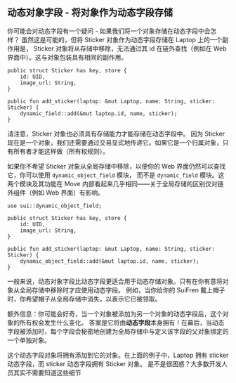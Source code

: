 ## 动态对象字段 - 将对象作为动态字段存储

你可能会对动态字段有一个疑问 - 如果我们将一个对象存储在动态字段中会怎样？
虽然这是可能的，但将 Sticker 对象作为动态字段存储在 Laptop 上的一个副作用是，
Sticker 对象将从存储中移除，无法通过其 id 在链外查找（例如在 Web 界面中）。这与对象包装具有相同的副作用。

```move
public struct Sticker has key, store {
    id: UID,
    image_url: String,
}

public fun add_sticker(laptop: &mut Laptop, name: String, sticker: Sticker) {
    dynamic_field::add(&mut laptop.id, name, sticker);
}
```

请注意，Sticker 对象也必须具有存储能力才能存储在动态字段中。
因为 Sticker 现在是一个对象，我们还需要通过交易显式地传递它。如果它是一个归属对象，只有所有者才能这样做（所有权规则）。

如果你不希望 Sticker 对象从全局存储中移除，以便你的 Web 界面仍然可以查找它，你可以使用 `dynamic_object_field` 模块，
而不是 `dynamic_field` 模块。这两个模块及其功能在 Move 内部看起来几乎相同——关于全局存储的区别仅对链外组件（例如 Web 界面）有影响。

```move
use sui::dynamic_object_field;

public struct Sticker has key, store {
    id: UID,
    image_url: String,
}

public fun add_sticker(laptop: &mut Laptop, name: String, sticker: Sticker) {
    dynamic_object_field::add(&mut laptop.id, name, sticker);
}
```

一般来说，动态对象字段比动态字段更适合用于动态存储对象。只有在你有意将对象从全局存储中移除时才应使用动态字段。
例如，当你给你的 SuiFren 戴上帽子时，你希望帽子从全局存储中消失，以表示它已被领取。

额外信息：你可能会好奇，当一个对象被添加为另一个对象的动态字段后，这个对象的所有权会发生什么变化。
答案是它将由**动态字段**本身拥有！在幕后，当动态字段被添加时，每个字段会秘密地创建为全局存储中与定义该字段的父对象绑定的一个单独对象。

这个动态字段对象将拥有添加到它的对象。在上面的例子中，Laptop 拥有 sticker 动态字段，而 sticker 动态字段拥有 Sticker 对象。
是不是很困惑？大多数开发人员其实不需要知道这些细节 
